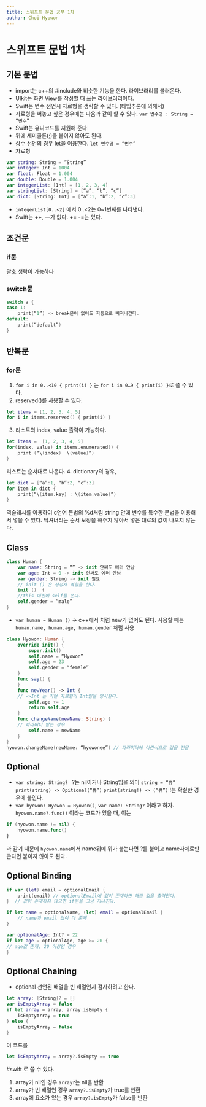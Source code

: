 ```yaml
---
title: 스위프트 문법 공부 1차
author: Choi Hyowon
---
```


# 스위프트 문법 1차
## 기본 문법
* import는 c++의 #include와 비슷한 기능을 한다. 라이브러리를 불러온다.
* UIkit는 화면 View를 작성할 때 쓰는 라이브러리이다.
* Swift는 변수 선언시 자료형을 생략할 수 있다. (타입추론에 의해서)
* 자료형을 써놓고 싶은 경우에는 다음과 같이 할 수 있다.
`var 변수명 : String = “변수”`
* Swift는 유니코드를 지원해 준다
* 뒤에 세미콜론(;)을 붙이지 않아도 된다.
* 상수 선언의 경우 let을 이용한다.
`let 변수명 = “변수”`
* 자료형
```swift
var string: String = “String”
var integer: Int = 1004
var float: Float = 1.004
var double: Double = 1.004
var integerList: [Int] = [1, 2, 3, 4]
var stringList: [String] = [“a”, “b”, “c”]
var dict: [String: Int] = [“a”:1, “b”:2, “c”:3]
```
* `integerList[0..<2]` 에서 0..<2는 0~1번째를 나타낸다.
* Swift는 ++, —가 없다. += -=는 있다.

## 조건문
### if문
괄호 생략이 가능하다
### switch문
```swift
switch a {
case 1:
    print(“1”) -> break문이 없어도 자동으로 빠져나간다.
default:
	print(“default”)
}
```
## 반복문
### for문
1. `for i in 0..<10 { print(i) }` 는
`for i in 0…9 { print(i) }`로 쓸 수 있다.
2. reserved()를 사용할 수 있다.
```swift
let items = [1, 2, 3, 4, 5]
for i in items.reserved() { print(i) }
```
3. 리스트의 index, value 출력이 가능하다.
```swift
let items =  [1, 2, 3, 4, 5]
for(index, value) in items.enumerated() {
    print (“\(index)  \(value)”)
}
```
리스트는 순서대로 나온다.
4. dictionary의 경우,
```swift
let dict = [“a”:1, “b”:2, “c”:3]
for item in dict {
    print(“\(item.key) : \(item.value)”)
}
```
역슬래시를 이용하여  c언어 문법의 %d처럼 string 안에 변수를 특수한 문법을 이용해서 넣을 수 있다.
딕셔너리는 순서 보장을 해주지 않아서 넣은 대로의 값이 나오지 않는다.

## Class
```swift
class Human {
    var name: String = “” -> init 안써도 에러 안남
    var age: Int = 0 -> init 안써도 에러 안남
    var gender: String -> init 필요
    // init () 은 생성자 역할을 한다.
    init ()  {
    //this 대신에 self를 쓴다.
    self.gender = “male”
}
```
* `var human = Human ()` -> c++에서 처럼 new가 없어도 된다.
사용할 때는 `human.name, human.age, human.gender` 처럼 사용
```swift
class Hyowon: Human {
	override init() {
		super.init()
		self.name = “Hyowon”
		self.age = 23
		self.gender = “female”
	}
	func say() {
	}
	func newYear() -> Int {
	// ->Int 는 리턴 자료형이 Int임을 명시한다.
		self.age += 1
		return self.age
	}
	func changeName(newName: String) {
	// 파라미터 받는 경우
		self.name = newName
	}
}
hyowon.changeName(newName: “hyowonee”) // 파라미터에 이런식으로 값을 전달
```
## Optional
* `var string: String? ` ?는 nil이거나 String임을 의미
`string = “쀼”`
`print(string) -> Opitional(“쀼”)`
`print(string!) -> (“쀼”)`  !는 확실한 경우에 붙인다.
* `var hyowon: Hyowon = Hyowon()`,
`var name: String?` 이라고 하자.
`hyowon.name?.func()` 이라는 코드가 있을 때, 이는
```swift
if (hyowon.name != nil) {
    hyowon.name.func()
}
```
 과 같기 때문에 `hyowon.name`에서 name뒤에 뭐가 붙는다면 ?를 붙이고 name자체로만 쓴다면 붙이지 않아도 된다.

## Optional Binding

```swift
if var (let) email = optionalEmail {
    print(email) // optionalEmail에 값이 존재하면 해당 값을 출력한다.
}  // 값이 존재하지 않으면 if문을 그냥 지나친다.
```

```swift
if let name = optionalName, (let) email = optionalEmail {
    // name과 email 값이 다 존재
}
```

```swift
var optionalAge: Int? = 22
if let age = optionalAge, age >= 20 {
// age값 존재, 20 이상인 경우
}
```
## Optional Chaining
* optional 선언된 배열을 빈 배열인지 검사하려고 한다.
```swift
let array: [String]? = []
var isEmptyArray = false
if let array = array, array.isEmpty {
    isEmptyArray = true
} else {
    isEmptyArray = false
}
```
이 코드를
```swift
let isEmptyArray = array?.isEmpty == true
```
#swift
 로 쓸 수 있다.
1. array가 nil인 경우 `array?`는 nil을 반환
2. array가 빈 배열인 경우 `array?.isEmpty`가 true를 반환
3. array에 요소가 있는 경우 `array?.isEmpty`가 false를 반환

